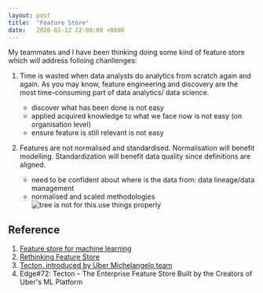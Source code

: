 ```yaml
---
layout: post
title:  "Feature Store"
date:   2020-02-12 22:00:00 +0800
---
```

My teammates and I have been thinking doing some kind of feature store which will address folloing chanllenges:

1. Time is wasted when data analysts do analytics from scratch again and again. As you may know, feature engineering and discovery are the most time-consuming part of data analytics/ data science. 

    - discover what has been done is not easy
    - applied acquired knowledge to what we face now is not easy (on organisation level)
    - ensure feature is still relevant is not easy  

2. Features are not normalised and standardised. Normalisation will benefit modelling. Standardization will benefit data quality since definitions are aligned.
    
    - need to be confident about where is the data from: data lineage/data management
    - normalised and scaled methodologies
![tree is not for this.use things properly]({{site.baseurl}}/resources/feature_store.PNG)

## Reference

1. [Feature store for machine learning](https://docs.featurestore.org/)
2. [Rethinking Feature Store](https://medium.com/@changshe/rethinking-feature-stores-74963c2596f0)
3. [Tecton, introduced by Uber Michelangelo team](https://www.tecton.ai/feature-store/)
4. Edge#72: Tecton – The Enterprise Feature Store Built by the Creators of Uber's ML Platform